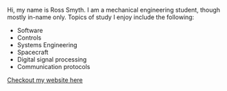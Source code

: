 Hi, my name is Ross Smyth. I am a mechanical engineering student, though mostly in-name only. Topics of study I enjoy include the following:
- Software
- Controls
- Systems Engineering
- Spacecraft
- Digital signal processing
- Communication protocols

[Checkout my website here](https://rosssmyth.github.io/)
